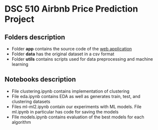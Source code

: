 # DSC 510 Airbnb Price Prediction Project

## Folders description

* Folder **app** contains the source code of the [web application](https://gaturchenko-dsc-510-airbnb-project-appapp-q4ljgr.streamlit.app/)
* Folder **data** has the original dataset in a csv format
* Folder **utils** contains scripts used for data preprocessing and machine learning

## Notebooks description

* File clustering.ipynb contains implementation of clustering
* File eda.ipynb contains EDA as well as generates train, test, and clustering datasets
* Files ml-ml2.ipynb contain our experiments with ML models. File ml.ipynb in particular has code for saving the models
* FIle models.ipynb contains evaluation of the best models for each algorithm
